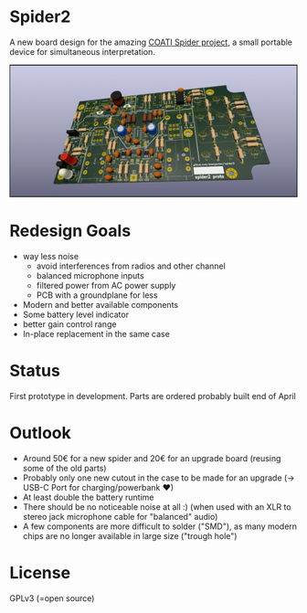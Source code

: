 # Spider2
A new board design for the amazing [COATI Spider project](https://coati.pimienta.org/electronics/spider/), a small portable device for simultaneous interpretation.

![rendered view of the board](board-rendered.png)

# Redesign Goals
- way less noise
    * avoid interferences from radios and other channel
    * balanced microphone inputs
    * filtered power from AC power supply
    * PCB with a groundplane for less
- Modern and better available components
- Some battery level indicator
- better gain control range
- In-place replacement in the same case

# Status
First prototype in development. Parts are ordered probably built end of April

# Outlook
- Around 50€ for a new spider and 20€ for an upgrade board (reusing some of the old parts)
- Probably only one new cutout in the case to be made for an upgrade (-> USB-C Port for charging/powerbank ♥)
- At least double the battery runtime
- There should be no noticeable noise at all :) (when used with an XLR to stereo jack microphone cable for "balanced" audio)
- A few components are more difficult to solder ("SMD"), as many modern chips are no longer available in large size ("trough hole")

# License
GPLv3 (=open source)
